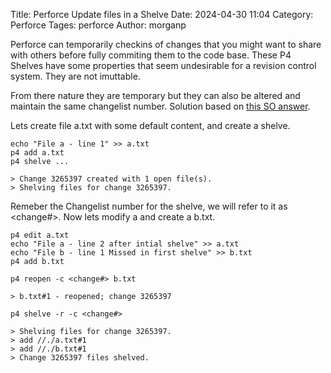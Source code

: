 Title: Perforce Update files in a Shelve 
Date: 2024-04-30 11:04 
Category: Perforce
Tages: perforce
Author: morganp

Perforce can temporarily checkins of changes that you might want to share with others before fully commiting them to the code base. These P4 Shelves have some properties that seem undesirable for a revision control system. They are not imuttable. 

From there nature they are temporary but they can also be altered and maintain the same changelist number. Solution based on [this SO answer][update shelve].

Lets create file a.txt with some default content, and create a shelve.

    echo "File a - line 1" >> a.txt
    p4 add a.txt
    p4 shelve ...

    > Change 3265397 created with 1 open file(s).
    > Shelving files for change 3265397.


Remeber the Changelist number for the shelve, we will refer to it as \<change#\>. 
Now lets modify a and create a b.txt. 

    p4 edit a.txt
    echo "File a - line 2 after intial shelve" >> a.txt
    echo "File b - line 1 Missed in first shelve" >> b.txt
    p4 add b.txt
 
    p4 reopen -c <change#> b.txt

    > b.txt#1 - reopened; change 3265397

    p4 shelve -r -c <change#> 

    > Shelving files for change 3265397.
    > add //./a.txt#1
    > add //./b.txt#1
    > Change 3265397 files shelved.




[update shelve]: https://stackoverflow.com/a/23109698/97073
